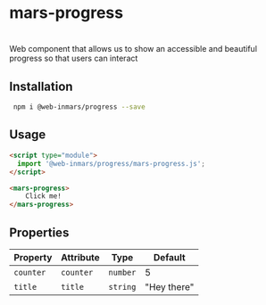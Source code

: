 # mars-progress

# <mars-progress>
Web component that allows us to show an accessible and beautiful progress so that users can interact

## Installation
```bash
 npm i @web-inmars/progress --save
```

## Usage
```html
<script type="module">
  import '@web-inmars/progress/mars-progress.js';
</script>

<mars-progress>
    Click me!
</mars-progress>
```

## Properties

| Property  | Attribute | Type     | Default     |
|-----------|-----------|----------|-------------|
| `counter` | `counter` | `number` | 5           |
| `title`   | `title`   | `string` | "Hey there" |
